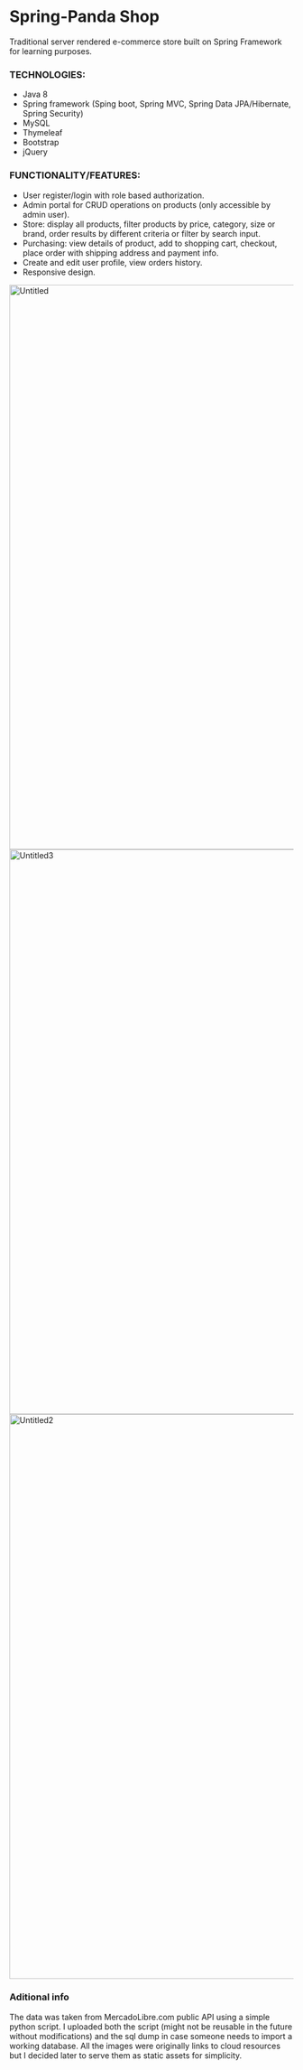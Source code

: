 # Spring-Panda Shop
Traditional server rendered e-commerce store built on Spring Framework for learning purposes. 

### TECHNOLOGIES:
* Java 8
* Spring framework (Sping boot, Spring MVC, Spring Data JPA/Hibernate, Spring Security)
* MySQL
* Thymeleaf
* Bootstrap
* jQuery

### FUNCTIONALITY/FEATURES:
* User register/login with role based authorization.
* Admin portal for CRUD operations on products (only accessible by admin user).
* Store: display all products, filter products by price, category, size or brand, order results by different criteria or filter by search input.
* Purchasing: view details of product, add to shopping cart, checkout, place order with shipping address and payment info.
* Create and edit user profile, view orders history.
* Responsive design.

<img width="1000" alt="Untitled" src="https://github.com/Nguyenvu11/Panda-Shop/assets/85069392/bb6260af-d25d-4a76-84fc-fbaaf70b772f">
<img width="1000" alt="Untitled3" src="https://github.com/Nguyenvu11/Panda-Shop/assets/85069392/cebd2ae1-02f7-42a1-a5da-e56fffdf7a3e">
<img width="1000" alt="Untitled2" src="https://github.com/Nguyenvu11/Panda-Shop/assets/85069392/ffef8406-93c4-456b-bb05-87d2727165bb">

### Aditional info
The data was taken from MercadoLibre.com public API using a simple python script. 
I uploaded both the script (might not be reusable in the future without modifications) 
and the sql dump in case someone needs to import a working database. 
All the images were originally links to cloud resources but I decided later to serve them as static assets for simplicity.
